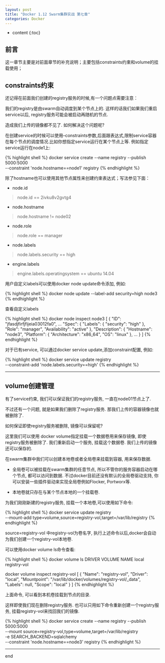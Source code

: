 ```yaml
---
layout: post
title: "Docker 1.12 Swarm集群实战 第七章"
categories: Docker
---
```



* content
{:toc}


## 前言

这一章节主要是对前面章节的补充说明；主要包括constraints约束和volume的挂载使用；

## constraints约束

还记得在前面我们创建的registry服务的时候,有一个问题点需要注意：

我们的registry是由swarm自动调度到某个节点上的. 这样的话我们如果我们重启service以后, registry服务可能会被启动再随机的节点.

造成我们上传的镜像都不见了. 如何解决这个问题呢?

在创建service的时候可以使用–constraints参数,后面跟表达式,限制service容器在每个节点的调度情况.比如你想指定service运行在某个节点上等. 例如指定service运行在node1上:

{% highlight shell %}
docker service create --name registry --publish 5000:5000 \
--constraint 'node.hostname==node1' registry
{% endhighlight %}

除了hostname也可以使用其他节点属性来创建约束表达式；写法参见下面：

* node.id

> node.id == 2ivku8v2gvtg4

* node.hostname

> node.hostname != node02

* node.role

> node.role == manager

* node.labels

> node.labels.security == high

* engine.labels

> engine.labels.operatingsystem == ubuntu 14.04

用户自定义labels可以使用docker node update命令添加, 例如:

{% highlight shell %}
docker node update --label-add security=high node3
{% endhighlight %}

查看自定义labels

{% highlight shell %}
docker node inspect node3
[
    {
        "ID": "jfasdjfirfjfijeia03012fa0",
...
        "Spec": {
            "Labels": {
                "security": "high"
            },
            "Role": "manager",
            "Availability": "active"
        },
        "Description": {
            "Hostname": "node3",
            "Platform": {
                "Architecture": "x86_64",
                "OS": "linux"
            },
...
    }
]
{% endhighlight %}

对于已有service, 可以通过docker service update,添加constraint配置, 例如:

{% highlight shell %}
docker service update registry \
--constraint-add 'node.labels.security==high'
{% endhighlight %}

--------------------------

## volume创建管理

有了service约束, 我们可以保证我们的registry服务, 一直在node01节点上了.

不过还有一个问题, 就是如果我们删除了registry服务. 那我们上传的容器镜像也就被删除了.

如何保证即使registry服务被删除, 镜像可以保留呢?

这里我们可以使用 docker volume指定挂载一个数据卷用来保存镜像, 即使registry服务被删除了. 我们重新启动一个服务, 挂载这个数据卷. 我们上传的镜像还可以保存的.

在swarm集群中我们可以创建本地卷或者全局卷来挂载到容器, 用来保存数据.


* 全局卷可以被挂载在swarm集群的任意节点, 所以不管你的服务容器启动在哪个节点, 都可以访问到数据. 不过docker目前还没有默认的全局卷驱动支持, 你可以安装一些插件驱动来实现全局卷例如Flocker, Portworx等.

* 本地卷就只存在与某个节点本地的一个挂载卷.

为我们刚刚新建的registry服务, 挂载一个本地卷,可以使用如下命令:

{% highlight shell %}
docker service update registry \
--mount-add type=volume,source=registry-vol,target=/var/lib/registry
{% endhighlight %}

source=registry-vol 中registry-vol为卷名字, 执行上述命令以后,docker会自动为我们创建一个registry-vol本地卷.

可以使用docker volume ls命令查看:

{% highlight shell %}
docker volume ls
DRIVER              VOLUME NAME
local               registry-vol

docker volume inspect registry-vol
[
    {
        "Name": "registry-vol",
        "Driver": "local",
        "Mountpoint": "/var/lib/docker/volumes/registry-vol/_data",
        "Labels": null,
        "Scope": "local"
    }
]
{% endhighlight %}

上面命令, 可以看到本机卷挂载到节点的目录.

这样即使我们现在删除registry服务. 也可以只用如下命令重新创建一个registry服务, 挂载registry-vol来找回我们的镜像.

{% highlight shell %}
docker service create --name registry --publish 5000:5000 \
--mount source=registry-vol,type=volume,target=/var/lib/registry \
-e SEARCH_BACKEND=sqlalchemy \
--constraint 'node.hostname==node3' registry
{% endhighlight %}

-------------------

end

